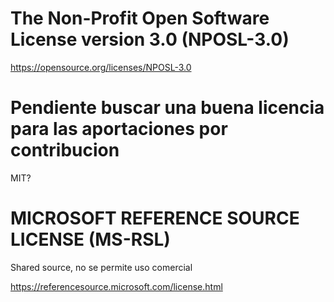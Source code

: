 
# The Non-Profit Open Software License version 3.0 (NPOSL-3.0)

https://opensource.org/licenses/NPOSL-3.0

# Pendiente buscar una buena licencia para las aportaciones por contribucion

MIT?

# MICROSOFT REFERENCE SOURCE LICENSE (MS-RSL)

Shared source, no se permite uso comercial

https://referencesource.microsoft.com/license.html

